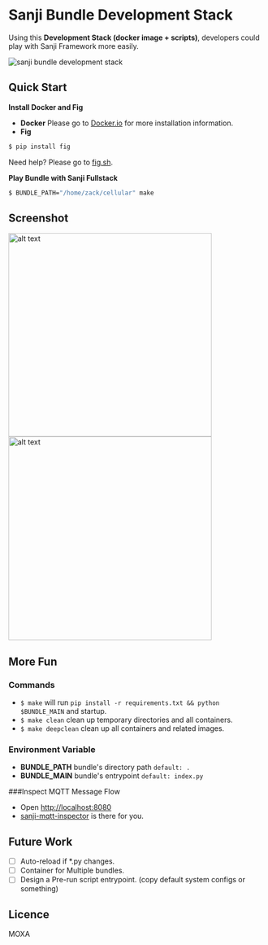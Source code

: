 Sanji Bundle Development Stack
==============================

Using this **Development Stack (docker image + scripts)**, developers could play with Sanji Framework more easily.

![sanji bundle development stack](https://cloud.githubusercontent.com/assets/690703/5120081/31cf7ee0-70b7-11e4-93e2-b25601e80ef3.png)

## Quick Start

**Install Docker and Fig**
- **Docker** Please go to [Docker.io](https://docs.docker.com/installation/ubuntulinux/) for more installation information.
- **Fig**
```sh
$ pip install fig
```
Need help? Please go to [fig.sh](http://www.fig.sh/).

**Play Bundle with Sanji Fullstack**
```sh
$ BUNDLE_PATH="/home/zack/cellular" make
```

## Screenshot
<img src="https://cloud.githubusercontent.com/assets/690703/5083276/0496f820-6f2e-11e4-985d-abe18dc57b94.png" alt="alt text" style="width: 400px;">

<img src="https://cloud.githubusercontent.com/assets/690703/5083153/b0c62614-6f2b-11e4-94a3-850d389c9300.png" alt="alt text" style="width: 400px;">

## More Fun

### Commands
- `$ make` will run `pip install -r requirements.txt && python $BUNDLE_MAIN` and startup.
- `$ make clean` clean up temporary directories and all containers.
- `$ make deepclean` clean up all containers and related images.

### Environment Variable
- **BUNDLE_PATH** bundle's directory path `default: .`
- **BUNDLE_MAIN** bundle's entrypoint `default: index.py`

###Inspect MQTT Message Flow
- Open [http://localhost:8080](http://localhost:8080)
- [sanji-mqtt-inspector](https://github.com/Sanji-IO/sanji-mqtt-inspector) is there for you.

## Future Work
- [ ] Auto-reload if *.py changes.
- [ ] Container for Multiple bundles.
- [ ] Design a Pre-run script entrypoint. (copy default system configs or something)

## Licence
MOXA
